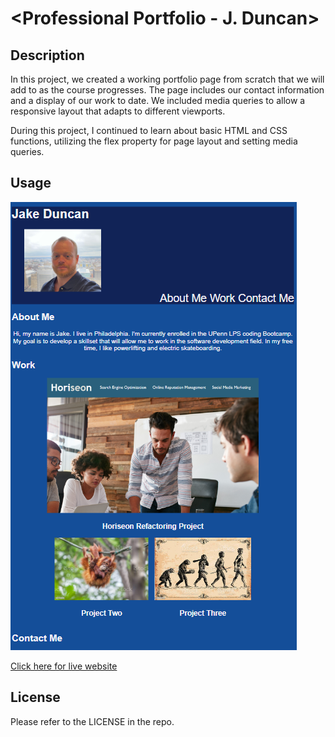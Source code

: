 # <Professional Portfolio - J. Duncan>

## Description

In this project, we created a working portfolio page from scratch that we will add to as the course progresses. The page includes our contact information and a display of our work to date. We included media queries to allow a responsive layout that adapts to different viewports. 

During this project, I continued to learn about basic HTML and CSS functions, utilizing the flex property for page layout and setting media queries.

## Usage

![alt text](./assets/Updated%20screenshot.png)

[Click here for live website](https://jjsdunc88.github.io/professional-portfolio-jduncan/)


## License

Please refer to the LICENSE in the repo.